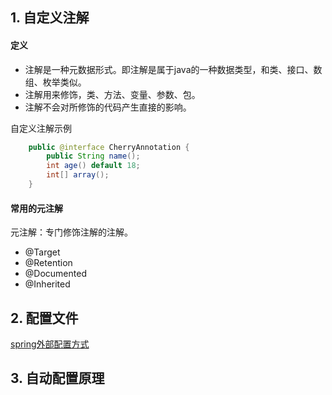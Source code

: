 ## 1. 自定义注解
#### 定义
+ 注解是一种元数据形式。即注解是属于java的一种数据类型，和类、接口、数组、枚举类似。
+ 注解用来修饰，类、方法、变量、参数、包。
+ 注解不会对所修饰的代码产生直接的影响。

自定义注解示例
```java
	public @interface CherryAnnotation {
		public String name();
		int age() default 18;
		int[] array();
	}
```
#### 常用的元注解
元注解：专门修饰注解的注解。
+ @Target
+ @Retention
+ @Documented
+ @Inherited
## 2. 配置文件
[spring外部配置方式](https://docs.spring.io/spring-boot/docs/1.5.9.RELEASE/reference/htmlsingle/#boot-features-external-config)
## 3. 自动配置原理

